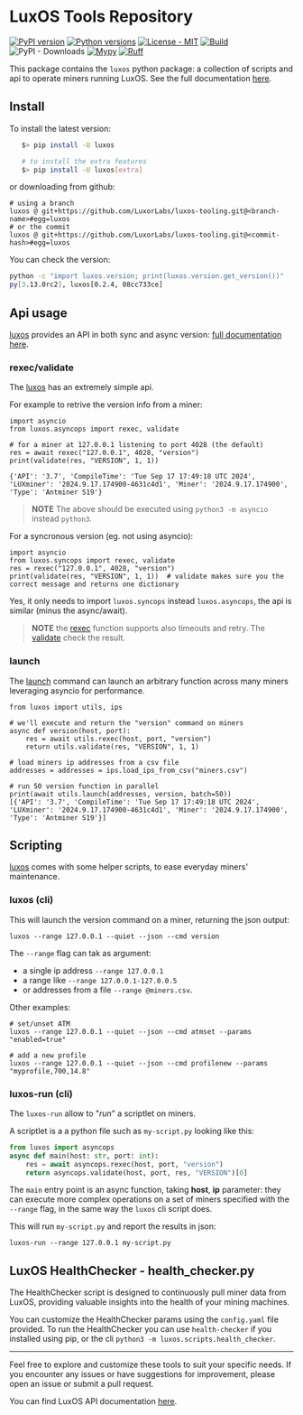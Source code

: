 # LuxOS Tools Repository

[![PyPI version](https://img.shields.io/pypi/v/luxos.svg?color=blue)](https://pypi.org/project/luxos)
[![Python versions](https://img.shields.io/pypi/pyversions/luxos.svg)](https://pypi.org/project/luxos)
[![License - MIT](https://img.shields.io/badge/license-MIT-9400d3.svg)](https://spdx.org/licenses/)
[![Build](https://github.com/LuxorLabs/luxos-tooling/actions/workflows/push-main.yml/badge.svg)](https://github.com/LuxorLabs/luxos/actions/runs/0)
![PyPI - Downloads](https://img.shields.io/pypi/dm/luxos)
[![Mypy](https://img.shields.io/badge/types-Mypy-blue.svg)](https://mypy-lang.org/)
[![Ruff](https://img.shields.io/endpoint?url=https://raw.githubusercontent.com/astral-sh/ruff/main/assets/badge/v2.json)](https://github.com/astral-sh/ruff)

This package contains the `luxos` python package: a collection of scripts and api to operate miners running LuxOS. See the
full documentation [here](https://luxorlabs.github.io/luxos-tooling).

## Install

To install the latest version:
```bash
   $> pip install -U luxos

   # to install the extra features
   $> pip install -U luxos[extra]
```

or downloading from github:
```requirements
# using a branch
luxos @ git+https://github.com/LuxorLabs/luxos-tooling.git@<branch-name>#egg=luxos
# or the commit
luxos @ git+https://github.com/LuxorLabs/luxos-tooling.git@<commit-hash>#egg=luxos
```

You can check the version:
```bash
python -c "import luxos.version; print(luxos.version.get_version())"
py[3.13.0rc2], luxos[0.2.4, 08cc733ce]
```

## Api usage

[luxos](https://pypi.org/project/luxos) provides an API in both sync and async 
version: [full documentation here](https://luxorlabs.github.io/luxos-tooling).

### rexec/validate

The [luxos](https://pypi.org/project/luxos) has an extremely simple api.

For example to retrive the version info from a miner:
```
import asyncio
from luxos.asyncops import rexec, validate

# for a miner at 127.0.0.1 listening to port 4028 (the default)
res = await rexec("127.0.0.1", 4028, "version")
print(validate(res, "VERSION", 1, 1))

{'API': '3.7', 'CompileTime': 'Tue Sep 17 17:49:18 UTC 2024', 'LUXminer': '2024.9.17.174900-4631c4d1', 'Miner': '2024.9.17.174900', 'Type': 'Antminer S19'}
```
> **NOTE** The above should be executed using `python3 -m asyncio` instead `python3`.

For a syncronous version (eg. not using asyncio):
```
import asyncio
from luxos.syncops import rexec, validate
res = rexec("127.0.0.1", 4028, "version")
print(validate(res, "VERSION", 1, 1))  # validate makes sure you the correct message and returns one dictionary
```
Yes, it only needs to import `luxos.syncops` instead `luxos.asyncops`, the api is similar (minus the async/await).

> **NOTE** the [rexec](https://luxorlabs.github.io/luxos-tooling/api/luxos.asyncops.html#luxos.asyncops.rexec) function supports also
timeouts and retry.
> The [validate](https://luxorlabs.github.io/luxos-tooling/api/luxos.asyncops.html#luxos.asyncops.validate) check the result.

### launch

The [launch](https://luxorlabs.github.io/luxos-tooling/api/luxos.utils.html#luxos.utils.launch) command can launch an arbitrary function
across many miners leveraging asyncio for performance.

```
from luxos import utils, ips

# we'll execute and return the "version" command on miners
async def version(host, port):
    res = await utils.rexec(host, port, "version")
    return utils.validate(res, "VERSION", 1, 1)

# load miners ip addresses from a csv file
addresses = addresses = ips.load_ips_from_csv("miners.csv")

# run 50 version function in parallel
print(await utils.launch(addresses, version, batch=50))
[{'API': '3.7', 'CompileTime': 'Tue Sep 17 17:49:18 UTC 2024', 'LUXminer': '2024.9.17.174900-4631c4d1', 'Miner': '2024.9.17.174900', 'Type': 'Antminer S19'}]
```

## Scripting

[luxos](https://pypi.org/project/luxos) comes with some helper
scripts, to ease everyday miners' maintenance.

### luxos (cli)

This will launch the version command on a miner, returning the json output:
```shell
luxos --range 127.0.0.1 --quiet --json --cmd version 
```
The `--range` flag can tak as argument:
* a single ip address `--range 127.0.0.1`
* a range like `--range 127.0.0.1-127.0.0.5` 
* or addresses from a file `--range @miners.csv`.

Other examples:

```shell
# set/unset ATM
luxos --range 127.0.0.1 --quiet --json --cmd atmset --params "enabled=true"

# add a new profile
luxos --range 127.0.0.1 --quiet --json --cmd profilenew --params "myprofile,700,14.8"
```

### luxos-run (cli)
The `luxos-run` allow to "*run*" a scriptlet on miners.

A scriptlet is a a python file such as `my-script.py` looking like this:
```python
from luxos import asyncops
async def main(host: str, port: int):
    res = await asyncops.rexec(host, port, "version")
    return asyncops.validate(host, port, res, "VERSION")[0]
```
The `main` entry point is an async function, taking **host**, **ip** parameter: they
can execute more complex operations on a set of miners specified with the
`--range` flag, in the same way the `luxos` cli script does.

This will run `my-script.py` and report the results in json:
```shell
luxos-run --range 127.0.0.1 my-script.py
```

## LuxOS HealthChecker - health_checker.py

The HealthChecker script is designed to continuously pull miner data from LuxOS, providing valuable insights into the health of your mining machines.

You can customize the HealthChecker params using the `config.yaml` file provided. 
To run the HealthChecker you can use `health-checker` if you installed using pip, or
the cli `python3 -m luxos.scripts.health_checker`.

---

Feel free to explore and customize these tools to suit your specific needs. 
If you encounter any issues or have suggestions for improvement, please open an issue or submit a pull request.

You can find LuxOS API documentation [here](https://docs.luxor.tech/firmware/api/intro).
